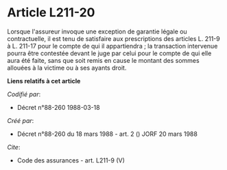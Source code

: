 # Article L211-20

Lorsque l'assureur invoque une exception de garantie légale ou contractuelle, il est tenu de satisfaire aux prescriptions des
articles L. 211-9 à L. 211-17 pour le compte de qui il appartiendra ; la transaction intervenue pourra être contestée devant
le juge par celui pour le compte de qui elle aura été faite, sans que soit remis en cause le montant des sommes allouées à la
victime ou à ses ayants droit.

**Liens relatifs à cet article**

_Codifié par_:

  - Décret n°88-260 1988-03-18

_Créé par_:

  - Décret n°88-260 du 18 mars 1988 - art. 2 () JORF 20 mars 1988

_Cite_:

  - Code des assurances - art. L211-9 (V)
